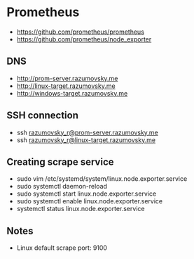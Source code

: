 # Prometheus

- https://github.com/prometheus/prometheus
- https://github.com/prometheus/node_exporter

## DNS

- http://prom-server.razumovsky.me
- http://linux-target.razumovsky.me
- http://windows-target.razumovsky.me

## SSH connection

- ssh razumovsky_r@prom-server.razumovsky.me
- ssh razumovsky_r@linux-target.razumovsky.me

## Creating scrape service

- sudo vim /etc/systemd/system/linux.node.exporter.service
- sudo systemctl daemon-reload 
- sudo systemctl start linux.node.exporter.service
- sudo systemctl enable linux.node.exporter.service
- systemctl status linux.node.exporter.service

## Notes

- Linux default scrape port: 9100
